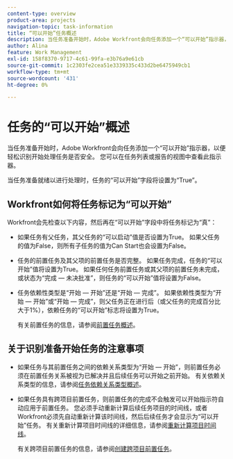 ```yaml
---
content-type: overview
product-area: projects
navigation-topic: task-information
title: “可以开始”任务概述
description: 当任务准备开始时，Adobe Workfront会向任务添加一个“可以开始”指示器，以便轻松识别开始处理任务是否安全。 您可以在任务列表或报告的视图中查看此指示器。
author: Alina
feature: Work Management
exl-id: 158f8370-9717-4c61-99fa-e3b76a9e61cb
source-git-commit: 1c2303fe2cea51e3339335c433d2be6475949cb1
workflow-type: tm+mt
source-wordcount: '431'
ht-degree: 0%

---
```


# 任务的“可以开始”概述

当任务准备开始时，Adobe Workfront会向任务添加一个“可以开始”指示器，以便轻松识别开始处理任务是否安全。 您可以在任务列表或报告的视图中查看此指示器。

当任务准备就绪以进行处理时，任务的“可以开始”字段将设置为“True”。

## Workfront如何将任务标记为“可以开始”

Workfront会先检查以下内容，然后再在“可以开始”字段中将任务标记为“真”：

* 如果任务有父任务，其父任务的“可以启动”值是否设置为True。 如果父任务的值为False，则所有子任务的值为Can Start也会设置为False。
* 任务的前置任务及其父项的前置任务是否完整。 如果任务完成，任务的“可以开始”值将设置为True。 如果任何任务前置任务或其父项的前置任务未完成，或状态为“完成 — 未决批准”，则任务的“可以开始”值将设置为False。
* 任务依赖性类型是“开始 — 开始”还是“开始 — 完成”。 如果依赖性类型为“开始 — 开始”或“开始 — 完成”，则父任务正在进行后（或父任务的完成百分比大于1%），依赖任务的“可以开始”标志将设置为True。<!--not sure if this should say PARENT or PREDECESSOR??; asking on the issue-->

  有关前置任务的信息，请参阅[前置任务概述](../../../manage-work/tasks/use-prdcssrs/predecessors-overview.md)。

## 关于识别准备开始任务的注意事项

* 如果任务与其前置任务之间的依赖关系类型为“开始 — 开始”，则前置任务必须在前置任务关系被视为已解决并且后续任务可以开始之前开始。 有关依赖关系类型的信息，请参阅[任务依赖关系类型概述](../../../manage-work/tasks/use-prdcssrs/task-dependency-types.md)。
* 如果任务具有跨项目前置任务，则前置任务的完成不会触发可以开始指示符自动应用于前置任务。 您必须手动重新计算后续任务项目的时间线，或者Workfront必须先自动重新计算该时间线，然后后续任务才会显示为“可以开始”任务。 有关重新计算项目时间线的详细信息，请参阅[重新计算项目时间线](../../../manage-work/projects/manage-projects/recalculate-project-timeline.md)。

  有关跨项目前置任务的信息，请参阅[创建跨项目前置任务](../../../manage-work/tasks/use-prdcssrs/cross-project-predecessors.md)。
